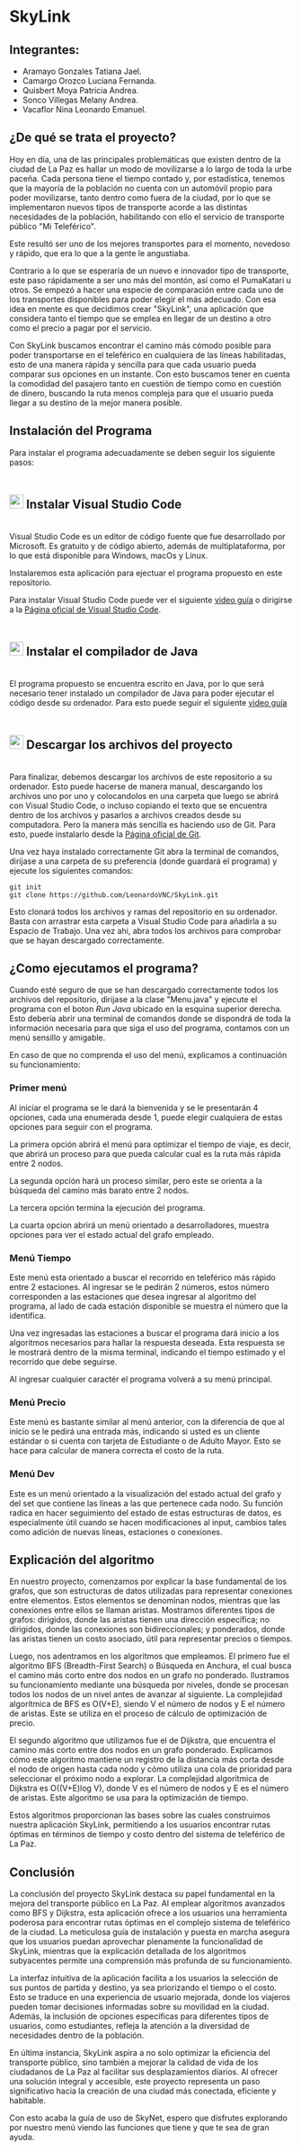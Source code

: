 # SkyLink
## Integrantes:
- Aramayo Gonzales Tatiana Jael.
- Camargo Orozco Luciana Fernanda.
- Quisbert Moya Patricia Andrea.
- Sonco Villegas Melany Andrea.
- Vacaflor Nina Leonardo Emanuel.
## ¿De qué se trata el proyecto? 
Hoy en día, una de las principales problemáticas que existen dentro de la ciudad de La Paz es hallar un modo de movilizarse a lo largo de toda la urbe paceña. Cada persona tiene el tiempo contado y, por estadística, tenemos que la mayoría de la población no cuenta con un automóvil propio para poder movilizarse, tanto dentro como fuera de la ciudad, por lo que se implementaron nuevos tipos de transporte acorde a las distintas necesidades de la población, habilitando con ello el servicio de transporte público "Mi Teleférico".

Este resultó ser uno de los mejores transportes para el momento, novedoso y rápido, que era lo que a la gente le angustiaba. 

Contrario a lo que se esperaría de un nuevo e innovador tipo de transporte, este paso rápidamente a ser uno más del montón, así como el PumaKatari u otros. Se empezó a hacer una especie de comparación entre cada uno de los transportes disponibles para poder elegir el más adecuado. Con esa idea en mente es que decidimos crear "SkyLink", una aplicación que considera tanto el tiempo que se emplea en llegar de un destino a otro como el precio a pagar por el servicio. 

Con SkyLink buscamos encontrar el camino más cómodo posible para poder transportarse en el teleférico en cualquiera de las líneas habilitadas, esto de una manera rápida y sencilla para que cada usuario pueda comparar sus opciones en un instante. Con esto buscamos tener en cuenta la comodidad del pasajero tanto en cuestión de tiempo como en cuestión de dinero, buscando la ruta menos compleja para que el usuario pueda llegar a su destino de la mejor manera posible.


## Instalación del Programa
Para instalar el programa adecuadamente se deben seguir los siguiente pasos:

####  <summary><h2 style="display: inline-block"><img src="https://images-wixmp-ed30a86b8c4ca887773594c2.wixmp.com/f/217d5ea0-623d-40b1-9b31-027b904a5f15/ddjrgww-846ce429-3b0d-4ad8-bf6d-ac52dfe48201.png?token=eyJ0eXAiOiJKV1QiLCJhbGciOiJIUzI1NiJ9.eyJzdWIiOiJ1cm46YXBwOjdlMGQxODg5ODIyNjQzNzNhNWYwZDQxNWVhMGQyNmUwIiwiaXNzIjoidXJuOmFwcDo3ZTBkMTg4OTgyMjY0MzczYTVmMGQ0MTVlYTBkMjZlMCIsIm9iaiI6W1t7InBhdGgiOiJcL2ZcLzIxN2Q1ZWEwLTYyM2QtNDBiMS05YjMxLTAyN2I5MDRhNWYxNVwvZGRqcmd3dy04NDZjZTQyOS0zYjBkLTRhZDgtYmY2ZC1hYzUyZGZlNDgyMDEucG5nIn1dXSwiYXVkIjpbInVybjpzZXJ2aWNlOmZpbGUuZG93bmxvYWQiXX0.G0SE64OMLNEGI8vXb21JRl13RMfER1VP8Kh2Ig3oJaQ" width=25px>  Instalar Visual Studio Code</h2></summary>
Visual Studio Code es un editor de código fuente que fue desarrollado por Microsoft. Es gratuito y de código abierto, además de multiplataforma, por lo que está disponible para Windows, macOs y Linux.

Instalaremos esta aplicación para ejectuar el programa propuesto en este repositorio.

Para instalar Visual Studio Code puede ver el siguiente [video guía](https://youtu.be/X_Z7d04x9-E?si=_RdSWXTya-nPbU4I) o dirigirse a la [Página oficial de Visual Studio Code](https://code.visualstudio.com/).

####  <summary><h2 style="display: inline-block"><img src="https://cdn.iconscout.com/icon/free/png-256/free-java-23-225999.png" width=25px>  Instalar el compilador de Java </h2></summary>  
El programa propuesto se encuentra escrito en Java, por lo que será necesario tener instalado un compilador de Java para poder ejecutar el código desde su ordenador. Para esto puede seguir el siguiente [video guía](https://www.youtube.com/watch?v=5voE8tvtVV8)

####  <summary><h2 style="display: inline-block"><img src="https://w7.pngwing.com/pngs/293/108/png-transparent-computer-icons-document-management-system-document-file-format-directory-others-miscellaneous-purple-text.png" width=25px>  Descargar los archivos del proyecto </h2></summary> 
Para finalizar, debemos descargar los archivos de este repositorio a su ordenador. Esto puede hacerse de manera manual, descargando los archivos uno por uno y colocandolos en una carpeta que luego se abrirá con Visual Studio Code, o incluso copiando el texto que se encuentra dentro de los archivos y pasarlos a archivos creados desde su computadora. Pero la manera más sencilla es haciendo uso de Git. Para esto, puede instalarlo desde la [Página oficial de Git](https://git-scm.com/).

Una vez haya instalado correctamente Git abra la terminal de comandos, dirijase a una carpeta de su preferencia (donde guardará el programa) y ejecute los siguientes comandos:
```
git init
git clone https://github.com/LeonardoVNC/SkyLink.git
```

Esto clonará todos los archivos y ramas del repositorio en su ordenador. Basta con arrastrar esta carpeta a Visual Studio Code para añadirla a su Espacio de Trabajo. Una vez ahi, abra todos los archivos para comprobar que se hayan descargado correctamente. 
## ¿Como ejecutamos el programa?
Cuando esté seguro de que se han descargado correctamente todos los archivos del repositorio, dirijase a la clase "Menu.java" y ejecute el programa con el boton _Run Java_ ubicado en la esquina superior derecha. Esto debería abrir una terminal de comandos donde se dispondrá de toda la información necesaria para que siga el uso del programa, contamos con un menú sensillo y amigable.

En caso de que no comprenda el uso del menú, explicamos a continuación su funcionamiento:
### Primer menú
Al iniciar el programa se le dará la bienvenida y se le presentarán 4 opciones, cada una enumerada desde 1, puede elegir cualquiera de estas opciones para seguir con el programa. 

La primera opción abrirá el menú para optimizar el tiempo de viaje, es decir, que abrirá un proceso para que pueda calcular cual es la ruta más rápida entre 2 nodos.

La segunda opción hará un proceso similar, pero este se orienta a la búsqueda del camino más barato entre 2 nodos.

La tercera opción termina la ejecución del programa.

La cuarta opcion abrirá un menú orientado a desarrolladores, muestra opciones para ver el estado actual del grafo empleado.
### Menú Tiempo
Este menú esta orientado a buscar el recorrido en teleférico más rápido entre 2 estaciones. Al ingresar se le pedirán 2 números, estos número corresponden a las estaciones que desea ingresar al algoritmo del programa, al lado de cada estación disponible se muestra el número que la identifica.

Una vez ingresadas las estaciones a buscar el programa dará inicio a los algoritmos necesarios para hallar la respuesta deseada. Esta respuesta se le mostrará dentro de la misma terminal, indicando el tiempo estimado y el recorrido que debe seguirse.

Al ingresar cualquier caractér el programa volverá a su menú principal.
### Menú Precio 
Este menú es bastante similar al menú anterior, con la diferencia de que al inicio se le pedirá una entrada más, indicando si usted es un cliente estándar o si cuenta con tarjeta de Estudiante o de Adulto Mayor. Esto se hace para calcular de manera correcta el costo de la ruta.
### Menú Dev
Este es un menú orientado a la visualización del estado actual del grafo y del set que contiene las líneas a las que pertenece cada nodo. Su función radica en hacer seguimiento del estado de estas estructuras de datos, es especialmente útil cuando se hacen modificaciones al input, cambios tales como adición de nuevas líneas, estaciones o conexiones.
## Explicación del algoritmo
En nuestro proyecto, comenzamos por explicar la base fundamental de los grafos, que son estructuras de datos utilizadas para representar conexiones entre elementos. Estos elementos se denominan nodos, mientras que las conexiones entre ellos se llaman aristas. Mostramos diferentes tipos de grafos: dirigidos, donde las aristas tienen una dirección específica; no dirigidos, donde las conexiones son bidireccionales; y ponderados, donde las aristas tienen un costo asociado, útil para representar precios o tiempos.

Luego, nos adentramos en los algoritmos que empleamos. El primero fue el algoritmo BFS (Breadth-First Search) o Búsqueda en Anchura, el cual busca el camino más corto entre dos nodos en un grafo no ponderado. Ilustramos su funcionamiento mediante una búsqueda por niveles, donde se procesan todos los nodos de un nivel antes de avanzar al siguiente. La complejidad algorítmica de BFS es O(V+E), siendo V el número de nodos y E el número de aristas. Este se utiliza en el proceso de cálculo de optimización de precio.

El segundo algoritmo que utilizamos fue el de Dijkstra, que encuentra el camino más corto entre dos nodos en un grafo ponderado. Explicamos cómo este algoritmo mantiene un registro de la distancia más corta desde el nodo de origen hasta cada nodo y cómo utiliza una cola de prioridad para seleccionar el próximo nodo a explorar. La complejidad algorítmica de Dijkstra es O((V+E)log V), donde V es el número de nodos y E es el número de aristas. Este algoritmo se usa para la optimización de tiempo.

Estos algoritmos proporcionan las bases sobre las cuales construimos nuestra aplicación SkyLink, permitiendo a los usuarios encontrar rutas óptimas en términos de tiempo y costo dentro del sistema de teleférico de La Paz.
## Conclusión
La conclusión del proyecto SkyLink destaca su papel fundamental en la mejora del transporte público en La Paz. Al emplear algoritmos avanzados como BFS y Dijkstra, esta aplicación ofrece a los usuarios una herramienta poderosa para encontrar rutas óptimas en el complejo sistema de teleférico de la ciudad. La meticulosa guía de instalación y puesta en marcha asegura que los usuarios puedan aprovechar plenamente la funcionalidad de SkyLink, mientras que la explicación detallada de los algoritmos subyacentes permite una comprensión más profunda de su funcionamiento.

La interfaz intuitiva de la aplicación facilita a los usuarios la selección de sus puntos de partida y destino, ya sea priorizando el tiempo o el costo. Esto se traduce en una experiencia de usuario mejorada, donde los viajeros pueden tomar decisiones informadas sobre su movilidad en la ciudad. Además, la inclusión de opciones específicas para diferentes tipos de usuarios, como estudiantes, refleja la atención a la diversidad de necesidades dentro de la población.

En última instancia, SkyLink aspira a no solo optimizar la eficiencia del transporte público, sino también a mejorar la calidad de vida de los ciudadanos de La Paz al facilitar sus desplazamientos diarios. Al ofrecer una solución integral y accesible, este proyecto representa un paso significativo hacia la creación de una ciudad más conectada, eficiente y habitable.

Con esto acaba la guía de uso de SkyNet, espero que disfrutes explorando por nuestro menú viendo las funciones que tiene y que te sea de gran ayuda.
